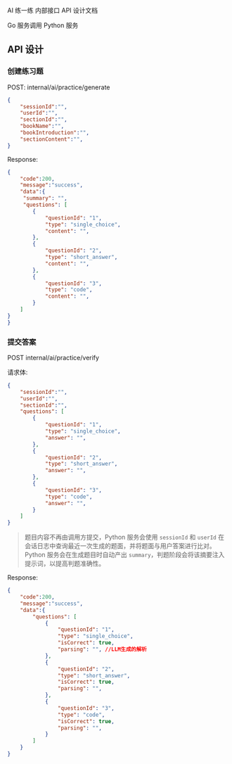 AI 练一练 内部接口 API 设计文档

Go 服务调用 Python 服务

## API 设计

### 创建练习题

POST:  internal/ai/practice/generate

```json
{
    "sessionId":"",  
    "userId":"",
    "sectionId":"",
    "bookName":"",
    "bookIntroduction":"",
    "sectionContent":"",
}
```

Response:
```json
{
    "code":200,
    "message":"success",
    "data":{
     "summary": "",
     "questions": [
        {
            "questionId": "1",
            "type": "single_choice",
            "content": "",
        },
        {
            "questionId": "2",
            "type": "short_answer",
            "content": "",
        },
        {
            "questionId": "3",
            "type": "code",
            "content": "",
        }
    ]
}
}

```

### 提交答案

POST internal/ai/practice/verify

请求体:

```json
{
    "sessionId":"",
    "userId":"",
    "sectionId":"",
    "questions": [
        {
            "questionId": "1",
            "type": "single_choice",
            "answer": "",
        },
        {
            "questionId": "2",
            "type": "short_answer",
            "answer": "",   
        },
        {
            "questionId": "3",
            "type": "code",
            "answer": "",
        }
    ]
}
```

> 题目内容不再由调用方提交，Python 服务会使用 `sessionId` 和 `userId` 在会话日志中查询最近一次生成的题面，并将题面与用户答案进行比对。
> Python 服务会在生成题目时自动产出 `summary`，判题阶段会将该摘要注入提示词，以提高判题准确性。

Response:
```json
{
    "code":200,
    "message":"success",
    "data":{
        "questions": [
            {
                "questionId": "1",
                "type": "single_choice",
                "isCorrect": true,
                "parsing": "", //LLM生成的解析
            },
            {
                "questionId": "2",
                "type": "short_answer",
                "isCorrect": true,
                "parsing": "",
            },
            {
                "questionId": "3",
                "type": "code",
                "isCorrect": true,
                "parsing": "", 
            }
        ]
    }
}
```

